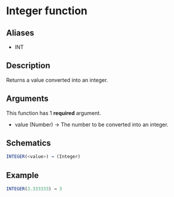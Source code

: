 # Integer function

## Aliases

- INT

## Description

Returns a value converted into an integer.

## Arguments

This function has 1 **required** argument.

- value (Number) → The number to be converted into an integer.

## Schematics

```js
INTEGER(<value>) → (Integer)
```

## Example

```js
INTEGER(3.333333) → 3
```
